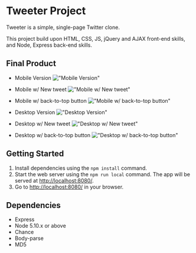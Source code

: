 # Tweeter Project

Tweeter is a simple, single-page Twitter clone.

This project build upon HTML, CSS, JS, jQuery and AJAX front-end skills, and Node, Express back-end skills.

## Final Product

- Mobile Version
  !["Mobile Version"](https://github.com/cheungjoshua/tweeter/blob/master/docs/Screen%20Shot%202022-05-26%20at%2017.06.29.png?raw=true)

- Mobile w/ New tweet
  !["Mobile w/ New tweet"](https://github.com/cheungjoshua/tweeter/blob/master/docs/Screen%20Shot%202022-05-26%20at%2017.06.15.png?raw=true)
- Mobile w/ back-to-top button
  !["Mobile w/ back-to-top button"](https://github.com/cheungjoshua/tweeter/blob/master/docs/Screen%20Shot%202022-05-26%20at%2017.07.47.png?raw=true)
- Desktop Version
  !["Desktop Version"](https://github.com/cheungjoshua/tweeter/blob/master/docs/Screen%20Shot%202022-05-26%20at%2017.05.12.png?raw=true)
- Desktop w/ New tweet
  !["Desktop w/ New tweet"](https://github.com/cheungjoshua/tweeter/blob/master/docs/Screen%20Shot%202022-05-26%20at%2017.05.53.png?raw=true)
- Desktop w/ back-to-top button
  !["Desktop w/ back-to-top button"](https://github.com/cheungjoshua/tweeter/blob/master/docs/Screen%20Shot%202022-05-26%20at%2017.07.26.png?raw=true)

## Getting Started

1. Install dependencies using the `npm install` command.
2. Start the web server using the `npm run local` command. The app will be served at <http://localhost:8080/>.
3. Go to <http://localhost:8080/> in your browser.

## Dependencies

- Express
- Node 5.10.x or above
- Chance
- Body-parse
- MD5
